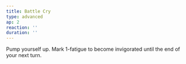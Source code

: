 ```yaml
---
title: Battle Cry
type: advanced
ap: 2
reaction: ''
duration: ''
---
```

Pump yourself up. Mark 1-fatigue to become invigorated until the end of your next turn.
